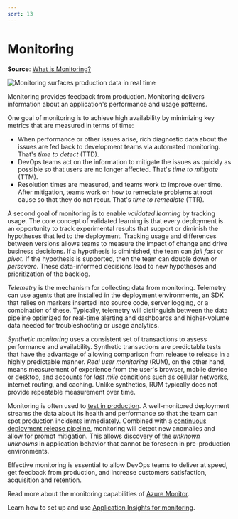 ```yaml
---
sort: 13
---
```

# Monitoring

**Source**: [What is Monitoring?](https://docs.microsoft.com/en-us/devops/operate/what-is-monitoring)

![Monitoring surfaces production data in real time](https://raw.githubusercontent.com/microsoft/azureml-ops-accelerator/main/1-DesignforMLOps/0-DevOpsOverview/_img/Monitoring_600x300.png)

Monitoring provides feedback from production. Monitoring delivers information about an application's 
performance and usage patterns.

One goal of monitoring is to achieve high availability by minimizing key metrics that are measured in
terms of time:

- When performance or other issues arise, rich diagnostic data about the issues are fed back to development
  teams via automated monitoring. That's _time to detect_ (TTD).
- DevOps teams act on the information to mitigate the issues as quickly as possible so that users are no 
  longer affected. That's _time to mitigate_ (TTM).
- Resolution times are measured, and teams work to improve over time. After mitigation, teams work on how 
  to remediate problems at root cause so that they do not recur. That's _time to remediate_ (TTR).

A second goal of monitoring is to enable _validated learning_ by tracking usage. The core concept of 
validated learning is that every deployment is an opportunity to track experimental results that support
or diminish the hypotheses that led to the deployment. Tracking usage and differences between versions 
allows teams to measure the impact of change and drive business decisions. If a hypothesis is diminished, 
the team can _fail fast_ or _pivot_. If the hypothesis is supported, then the team can double down or 
_persevere_. These data-informed decisions lead to new hypotheses and prioritization of the backlog.

_Telemetry_ is the mechanism for collecting data from monitoring. Telemetry can use agents that are 
installed in the deployment environments, an SDK that relies on markers inserted into source code,
server logging, or a combination of these. Typically, telemetry will distinguish between the data 
pipeline optimized for real-time alerting and dashboards and higher-volume data needed for 
troubleshooting or usage analytics.

_Synthetic monitoring_ uses a consistent set of transactions to assess performance and availability. 
Synthetic transactions are predictable tests that have the advantage of allowing comparison from release to
release in a highly predictable manner. _Real user monitoring_ (RUM), on the other hand, means measurement 
of experience from the user's browser, mobile device or desktop, and accounts for _last mile_ conditions 
such as cellular networks, internet routing, and caching. Unlike synthetics, RUM typically does not provide
repeatable measurement over time.

Monitoring is often used to [test in production](https://docs.microsoft.com/en-us/devops/deliver/shift-right-test-production). A 
well-monitored deployment streams the data about its health and performance so that the team can spot
production incidents immediately. Combined with a
[continuous deployment release pipeline](7-CD.md), monitoring will 
detect new anomalies and allow for prompt mitigation. This allows discovery of the _unknown unknowns_ 
in application behavior that cannot be foreseen in pre-production environments.

Effective monitoring is essential to allow DevOps teams to deliver at speed, get feedback from production,
and increase customers satisfaction, acquisition and retention.

Read more about the monitoring capabilities of 
[Azure Monitor](https://azure.microsoft.com/services/monitor/).

Learn how to set up and use 
[Application Insights for monitoring](https://azure.microsoft.com/documentation/articles/app-insights-overview/).
